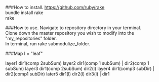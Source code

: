###How to install.
https://github.com/ruby/rake<br>
bundle install rake<br>
rake 

###How to use.
Navigate to repository directory in your terminal.<br>
Clone down the master repository you wish to modify into the "my_repositories" folder.<br>
In terminal, run rake submodulize_folder.


###Map
l = "leaf"

layer1                                                             dir1(comp 2subSum)
layer2                                dir1(comp 1 subSum)                 |               dir2(comp 1 subSum)
layer3                                dir1(comp 2subSum)                                  dir2(l)
layer4      dir1(comp3 subDir)               |  dir2(comp1 subDir)
later5  dir1(l)      dir2(l)      dir3(l)    |  dir1
